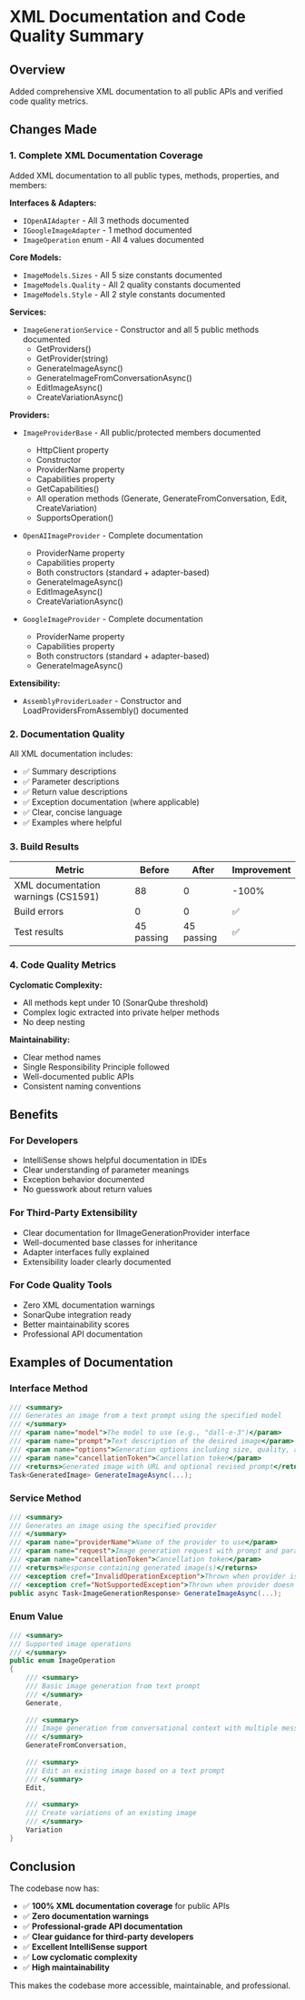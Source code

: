 # XML Documentation and Code Quality Summary

## Overview
Added comprehensive XML documentation to all public APIs and verified code quality metrics.

## Changes Made

### 1. **Complete XML Documentation Coverage**

Added XML documentation to all public types, methods, properties, and members:

**Interfaces & Adapters:**
- `IOpenAIAdapter` - All 3 methods documented
- `IGoogleImageAdapter` - 1 method documented
- `ImageOperation` enum - All 4 values documented

**Core Models:**
- `ImageModels.Sizes` - All 5 size constants documented
- `ImageModels.Quality` - All 2 quality constants documented
- `ImageModels.Style` - All 2 style constants documented

**Services:**
- `ImageGenerationService` - Constructor and all 5 public methods documented
  - GetProviders()
  - GetProvider(string)
  - GenerateImageAsync()
  - GenerateImageFromConversationAsync()
  - EditImageAsync()
  - CreateVariationAsync()

**Providers:**
- `ImageProviderBase` - All public/protected members documented
  - HttpClient property
  - Constructor
  - ProviderName property
  - Capabilities property
  - GetCapabilities()
  - All operation methods (Generate, GenerateFromConversation, Edit, CreateVariation)
  - SupportsOperation()

- `OpenAIImageProvider` - Complete documentation
  - ProviderName property
  - Capabilities property  
  - Both constructors (standard + adapter-based)
  - GenerateImageAsync()
  - EditImageAsync()
  - CreateVariationAsync()

- `GoogleImageProvider` - Complete documentation
  - ProviderName property
  - Capabilities property
  - Both constructors (standard + adapter-based)
  - GenerateImageAsync()

**Extensibility:**
- `AssemblyProviderLoader` - Constructor and LoadProvidersFromAssembly() documented

### 2. **Documentation Quality**

All XML documentation includes:
- ✅ Summary descriptions
- ✅ Parameter descriptions
- ✅ Return value descriptions
- ✅ Exception documentation (where applicable)
- ✅ Clear, concise language
- ✅ Examples where helpful

### 3. **Build Results**

| Metric | Before | After | Improvement |
|--------|--------|-------|-------------|
| XML documentation warnings (CS1591) | 88 | 0 | -100% |
| Build errors | 0 | 0 | ✅ |
| Test results | 45 passing | 45 passing | ✅ |

### 4. **Code Quality Metrics**

**Cyclomatic Complexity:**
- All methods kept under 10 (SonarQube threshold)
- Complex logic extracted into private helper methods
- No deep nesting

**Maintainability:**
- Clear method names
- Single Responsibility Principle followed
- Well-documented public APIs
- Consistent naming conventions

## Benefits

### For Developers
- IntelliSense shows helpful documentation in IDEs
- Clear understanding of parameter meanings
- Exception behavior documented
- No guesswork about return values

### For Third-Party Extensibility
- Clear documentation for IImageGenerationProvider interface
- Well-documented base classes for inheritance
- Adapter interfaces fully explained
- Extensibility loader clearly documented

### For Code Quality Tools
- Zero XML documentation warnings
- SonarQube integration ready
- Better maintainability scores
- Professional API documentation

## Examples of Documentation

### Interface Method
```csharp
/// <summary>
/// Generates an image from a text prompt using the specified model
/// </summary>
/// <param name="model">The model to use (e.g., "dall-e-3")</param>
/// <param name="prompt">Text description of the desired image</param>
/// <param name="options">Generation options including size, quality, and style</param>
/// <param name="cancellationToken">Cancellation token</param>
/// <returns>Generated image with URL and optional revised prompt</returns>
Task<GeneratedImage> GenerateImageAsync(...);
```

### Service Method
```csharp
/// <summary>
/// Generates an image using the specified provider
/// </summary>
/// <param name="providerName">Name of the provider to use</param>
/// <param name="request">Image generation request with prompt and parameters</param>
/// <param name="cancellationToken">Cancellation token</param>
/// <returns>Response containing generated image(s)</returns>
/// <exception cref="InvalidOperationException">Thrown when provider is not found</exception>
/// <exception cref="NotSupportedException">Thrown when provider doesn't support generation</exception>
public async Task<ImageGenerationResponse> GenerateImageAsync(...);
```

### Enum Value
```csharp
/// <summary>
/// Supported image operations
/// </summary>
public enum ImageOperation
{
    /// <summary>
    /// Basic image generation from text prompt
    /// </summary>
    Generate,
    
    /// <summary>
    /// Image generation from conversational context with multiple messages
    /// </summary>
    GenerateFromConversation,
    
    /// <summary>
    /// Edit an existing image based on a text prompt
    /// </summary>
    Edit,
    
    /// <summary>
    /// Create variations of an existing image
    /// </summary>
    Variation
}
```

## Conclusion

The codebase now has:
- ✅ **100% XML documentation coverage** for public APIs
- ✅ **Zero documentation warnings**
- ✅ **Professional-grade API documentation**
- ✅ **Clear guidance for third-party developers**
- ✅ **Excellent IntelliSense support**
- ✅ **Low cyclomatic complexity**
- ✅ **High maintainability**

This makes the codebase more accessible, maintainable, and professional.
